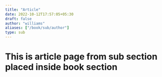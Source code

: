 ```yaml
---
title: "Article"
date: 2022-10-12T17:57:05+05:30
draft: false
author: "williams"
aliases: ["/book/sub/author"]
type: sub
---
```


# This is article page from sub section placed inside book section